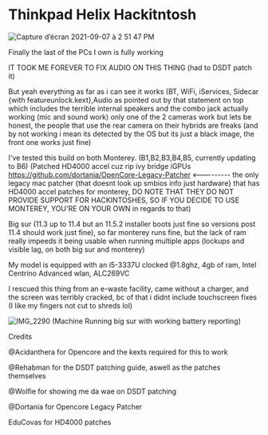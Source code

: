 # Thinkpad Helix Hackitntosh

![Capture d’écran 2021-09-07 à 2 51 47 PM](https://user-images.githubusercontent.com/76212533/132409347-6f81b2fe-140f-4830-9ad9-5a9b480e361f.png)

Finally the last of the PCs I own is fully working

IT TOOK ME FOREVER TO FIX AUDIO ON THIS THING (had to DSDT patch it)

But yeah everything as far as i can see it works (BT, WiFi, iServices, Sidecar {with featureunlock.kext},Audio as pointed out by that statement on top which includes the terrible internal speakers and the combo jack actually working (mic and sound work) only one of the 2 cameras work but lets be honest, the people that use the rear camera on their hybrids are freaks (and by not working i mean its detected by the OS but its just a black image, the front one works just fine)

I've tested this build on both Monterey. (B1,B2,B3,B4,B5, currently updating to B6) (Patched HD4000 accel cuz rip ivy bridge iGPUs  https://github.com/dortania/OpenCore-Legacy-Patcher <--------- the only legacy mac patcher {that doesnt look up smbios info just hardware} that has HD4000 accel patches for monterey, DO NOTE THAT THEY DO NOT PROVIDE SUPPORT FOR HACKINTOSHES, SO IF YOU DECIDE TO USE MONTEREY, YOU'RE ON YOUR OWN in regards to that) 

Big sur (11.3 up to 11.4 but an 11.5.2 installer boots just fine so versions post 11.4 should work just fine), so far monterey runs fine, but the lack of ram really impeeds it being usable when running multiple apps (lockups and visible lag, on both big sur and monterey)

My model is equipped with an i5-3337U clocked @1.8ghz, 4gb of ram, Intel Centrino Advanced wlan, ALC269VC

I rescued this thing from an e-waste facility, came without a charger, and the screen was terribly cracked, bc of that i didnt include touchscreen fixes (I like my fingers not cut to shreds lol) 

![IMG_2290](https://user-images.githubusercontent.com/76212533/132410536-d33f82f0-ea2b-4953-b93f-5f179d7ba565.JPG)
(Machine Running big sur with working battery reporting)


Credits

@Acidanthera for Opencore and the kexts required for this to work

@Rehabman for the DSDT patching guide, aswell as the patches themselves

@Wolfie for showing me da wae on DSDT patching

@Dortania for Opencore Legacy Patcher

EduCovas for HD4000 patches 

